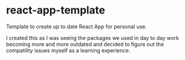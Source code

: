 # react-app-template
Template to create up to date React App for personal use.

I created this as I was seeing the packages we used in day to day work becoming more and more outdated and decided to figure out the compatility issues myself as a learning experience.
